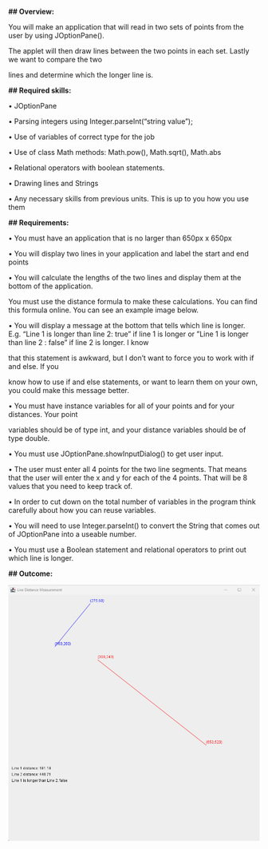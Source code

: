 **## Overview:**



You will make an application that will read in two sets of points from the user by using JOptionPane().

The applet will then draw lines between the two points in each set. Lastly we want to compare the two

lines and determine which the longer line is.



**## Required skills:**

• JOptionPane

• Parsing integers using Integer.parseInt(“string value”);

• Use of variables of correct type for the job

• Use of class Math methods: Math.pow(), Math.sqrt(), Math.abs

• Relational operators with boolean statements.

• Drawing lines and Strings

• Any necessary skills from previous units. This is up to you how you use them



**## Requirements:**

• You must have an application that is no larger than 650px x 650px

• You will display two lines in your application and label the start and end points

• You will calculate the lengths of the two lines and display them at the bottom of the application.

You must use the distance formula to make these calculations. You can find this formula online. You can see an example image below.

• You will display a message at the bottom that tells which line is longer. E.g. “Line 1 is longer than line 2: true” if line 1 is longer or ”Line 1 is longer than line 2 : false” if line 2 is longer. I know

that this statement is awkward, but I don’t want to force you to work with if and else. If you

know how to use if and else statements, or want to learn them on your own, you could make this message better.

• You must have instance variables for all of your points and for your distances. Your point

variables should be of type int, and your distance variables should be of type double.

• You must use JOptionPane.showInputDialog() to get user input.

• The user must enter all 4 points for the two line segments. That means that the user will enter the x and y for each of the 4 points. That will be 8 values that you need to keep track of.

• In order to cut down on the total number of variables in the program think carefully about how you can reuse variables.

• You will need to use Integer.parseInt() to convert the String that comes out of JOptionPane into a useable number.

• You must use a Boolean statement and relational operators to print out which line is longer.



**## Outcome:**



<div align="center">







<img src="outcome.png">







</div>

